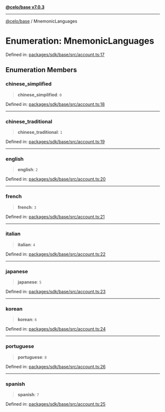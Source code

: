 [**@celo/base v7.0.3**](../README.md)

***

[@celo/base](../README.md) / MnemonicLanguages

# Enumeration: MnemonicLanguages

Defined in: [packages/sdk/base/src/account.ts:17](https://github.com/celo-org/developer-tooling/blob/master/packages/sdk/base/src/account.ts#L17)

## Enumeration Members

### chinese\_simplified

> **chinese\_simplified**: `0`

Defined in: [packages/sdk/base/src/account.ts:18](https://github.com/celo-org/developer-tooling/blob/master/packages/sdk/base/src/account.ts#L18)

***

### chinese\_traditional

> **chinese\_traditional**: `1`

Defined in: [packages/sdk/base/src/account.ts:19](https://github.com/celo-org/developer-tooling/blob/master/packages/sdk/base/src/account.ts#L19)

***

### english

> **english**: `2`

Defined in: [packages/sdk/base/src/account.ts:20](https://github.com/celo-org/developer-tooling/blob/master/packages/sdk/base/src/account.ts#L20)

***

### french

> **french**: `3`

Defined in: [packages/sdk/base/src/account.ts:21](https://github.com/celo-org/developer-tooling/blob/master/packages/sdk/base/src/account.ts#L21)

***

### italian

> **italian**: `4`

Defined in: [packages/sdk/base/src/account.ts:22](https://github.com/celo-org/developer-tooling/blob/master/packages/sdk/base/src/account.ts#L22)

***

### japanese

> **japanese**: `5`

Defined in: [packages/sdk/base/src/account.ts:23](https://github.com/celo-org/developer-tooling/blob/master/packages/sdk/base/src/account.ts#L23)

***

### korean

> **korean**: `6`

Defined in: [packages/sdk/base/src/account.ts:24](https://github.com/celo-org/developer-tooling/blob/master/packages/sdk/base/src/account.ts#L24)

***

### portuguese

> **portuguese**: `8`

Defined in: [packages/sdk/base/src/account.ts:26](https://github.com/celo-org/developer-tooling/blob/master/packages/sdk/base/src/account.ts#L26)

***

### spanish

> **spanish**: `7`

Defined in: [packages/sdk/base/src/account.ts:25](https://github.com/celo-org/developer-tooling/blob/master/packages/sdk/base/src/account.ts#L25)
